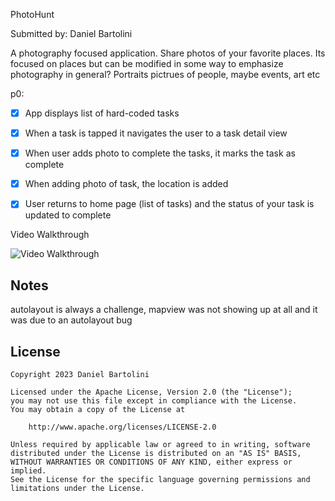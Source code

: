 PhotoHunt


Submitted by: Daniel Bartolini

A photography focused application. Share photos of your favorite places. Its focused on places but can be modified in some way to emphasize photography in general? Portraits pictrues of people, maybe events, art etc

p0:

- [x] App displays list of hard-coded tasks
- [x] When a task is tapped it navigates the user to a task detail view
- [x] When user adds photo to complete the tasks, it marks the task as complete
- [x] When adding photo of task, the location is added
- [x] User returns to home page (list of tasks) and the status of your task is updated to complete


Video Walkthrough


<img src='https://github.com/dannybartolini/PhotoHunt/blob/main/photHunt.gif' title='Video Walkthrough' width='' alt='Video Walkthrough' />



## Notes

autolayout is always a challenge, mapview was not showing up at all and it was due to an autolayout bug

## License

    Copyright 2023 Daniel Bartolini

    Licensed under the Apache License, Version 2.0 (the "License");
    you may not use this file except in compliance with the License.
    You may obtain a copy of the License at

        http://www.apache.org/licenses/LICENSE-2.0

    Unless required by applicable law or agreed to in writing, software
    distributed under the License is distributed on an "AS IS" BASIS,
    WITHOUT WARRANTIES OR CONDITIONS OF ANY KIND, either express or implied.
    See the License for the specific language governing permissions and
    limitations under the License.

